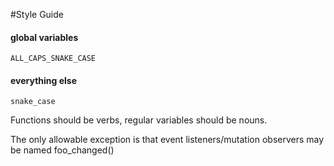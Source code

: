 #Style Guide



#### global variables

    ALL_CAPS_SNAKE_CASE

#### everything else

    snake_case
    
    
Functions should be verbs, regular variables should be nouns. 

The only allowable exception is that event listeners/mutation observers may be named foo_changed()

    
    

